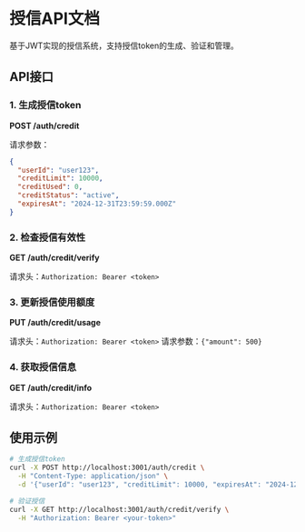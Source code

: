 # 授信API文档

基于JWT实现的授信系统，支持授信token的生成、验证和管理。

## API接口

### 1. 生成授信token

**POST /auth/credit**

请求参数：

```json
{
  "userId": "user123",
  "creditLimit": 10000,
  "creditUsed": 0,
  "creditStatus": "active",
  "expiresAt": "2024-12-31T23:59:59.000Z"
}
```

### 2. 检查授信有效性

**GET /auth/credit/verify**

请求头：`Authorization: Bearer <token>`

### 3. 更新授信使用额度

**PUT /auth/credit/usage**

请求头：`Authorization: Bearer <token>`
请求参数：`{"amount": 500}`

### 4. 获取授信信息

**GET /auth/credit/info**

请求头：`Authorization: Bearer <token>`

## 使用示例

```bash
# 生成授信token
curl -X POST http://localhost:3001/auth/credit \
  -H "Content-Type: application/json" \
  -d '{"userId": "user123", "creditLimit": 10000, "expiresAt": "2024-12-31T23:59:59.000Z"}'

# 验证授信
curl -X GET http://localhost:3001/auth/credit/verify \
  -H "Authorization: Bearer <your-token>"
```
